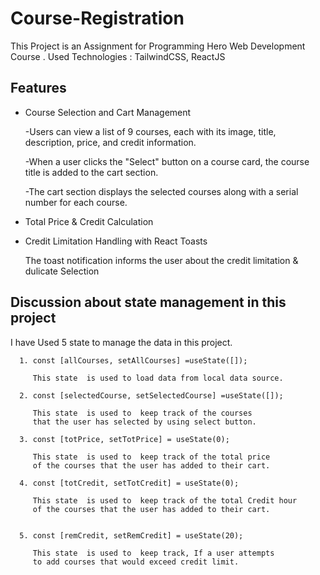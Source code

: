
# Course-Registration

This Project is an Assignment for Programming Hero Web Development Course . Used Technologies : TailwindCSS, ReactJS

## Features

- Course Selection and Cart Management

  -Users can view a list of 9 courses, each with its image, title, description, price, and credit information.

  -When a user clicks the "Select" button on a course card, the course title is added to the cart section.

  -The cart section displays the selected courses along with a serial number for each course.

- Total Price & Credit Calculation
- Credit Limitation Handling with React Toasts

   The toast notification informs the user about the credit limitation & dulicate Selection


## Discussion about state management in this project

I have Used 5 state to manage the data in this project.

      1. const [allCourses, setAllCourses] =useState([]);

         This state  is used to load data from local data source.

      2. const [selectedCourse, setSelectedCourse] =useState([]);

         This state  is used to  keep track of the courses 
         that the user has selected by using select button.

      3. const [totPrice, setTotPrice] = useState(0);

         This state  is used to  keep track of the total price 
         of the courses that the user has added to their cart.   

      4. const [totCredit, setTotCredit] = useState(0);

         This state  is used to  keep track of the total Credit hour 
         of the courses that the user has added to their cart.  


      5. const [remCredit, setRemCredit] = useState(20);

         This state  is used to  keep track, If a user attempts
         to add courses that would exceed credit limit. 


